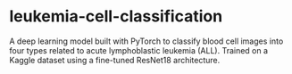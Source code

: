 # leukemia-cell-classification
A deep learning model built with PyTorch to classify blood cell images into four types related to acute lymphoblastic leukemia (ALL). Trained on a Kaggle dataset using a fine-tuned ResNet18 architecture.
